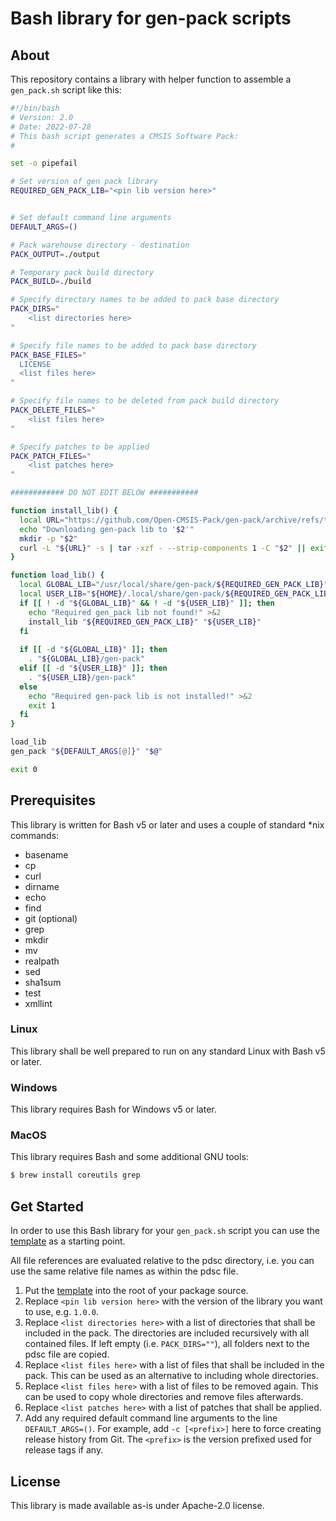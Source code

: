 # Bash library for gen-pack scripts

## About

This repository contains a library with helper function to assemble a
`gen_pack.sh` script like this:

```sh
#!/bin/bash
# Version: 2.0
# Date: 2022-07-28
# This bash script generates a CMSIS Software Pack:
#

set -o pipefail

# Set version of gen pack library
REQUIRED_GEN_PACK_LIB="<pin lib version here>"


# Set default command line arguments
DEFAULT_ARGS=()

# Pack warehouse directory - destination
PACK_OUTPUT=./output

# Temporary pack build directory
PACK_BUILD=./build

# Specify directory names to be added to pack base directory
PACK_DIRS="
    <list directories here>
"

# Specify file names to be added to pack base directory
PACK_BASE_FILES="
  LICENSE
  <list files here>
"

# Specify file names to be deleted from pack build directory
PACK_DELETE_FILES="
    <list files here>
"

# Specify patches to be applied
PACK_PATCH_FILES="
    <list patches here>
"

############ DO NOT EDIT BELOW ###########

function install_lib() {
  local URL="https://github.com/Open-CMSIS-Pack/gen-pack/archive/refs/tags/v$1.tar.gz"
  echo "Downloading gen-pack lib to '$2'"
  mkdir -p "$2"
  curl -L "${URL}" -s | tar -xzf - --strip-components 1 -C "$2" || exit 1
}

function load_lib() {
  local GLOBAL_LIB="/usr/local/share/gen-pack/${REQUIRED_GEN_PACK_LIB}"
  local USER_LIB="${HOME}/.local/share/gen-pack/${REQUIRED_GEN_PACK_LIB}"
  if [[ ! -d "${GLOBAL_LIB}" && ! -d "${USER_LIB}" ]]; then
    echo "Required gen_pack lib not found!" >&2
    install_lib "${REQUIRED_GEN_PACK_LIB}" "${USER_LIB}"
  fi 
  
  if [[ -d "${GLOBAL_LIB}" ]]; then
    . "${GLOBAL_LIB}/gen-pack"
  elif [[ -d "${USER_LIB}" ]]; then
    . "${USER_LIB}/gen-pack"
  else
    echo "Required gen-pack lib is not installed!" >&2
    exit 1
  fi
}

load_lib
gen_pack "${DEFAULT_ARGS[@]}" "$@"

exit 0

```

## Prerequisites

This library is written for Bash v5 or later and uses a couple of standard
\*nix commands:

- basename
- cp
- curl
- dirname
- echo
- find
- git (optional)
- grep
- mkdir
- mv
- realpath
- sed
- sha1sum
- test
- xmllint


### Linux

This library shall be well prepared to run on any standard Linux with Bash v5 or later.

### Windows

This library requires Bash for Windows v5 or later.

### MacOS

This library requires Bash and some additional GNU tools:

```bash
$ brew install coreutils grep 
```

## Get Started

In order to use this Bash library for your `gen_pack.sh` script you can use
the [template](template/gen_pack.sh) as a starting point.

All file references are evaluated relative to the pdsc directory, i.e. you
can use the same relative file names as within the pdsc file.

1. Put the [template](template/gen_pack.sh) into the root of your package source.
2. Replace `<pin lib version here>` with the version of the library you want to use, e.g. `1.0.0`.
3. Replace `<list directories here>` with a list of directories that shall be included in the pack.
   The directories are included recursively with all contained files. If left empty (i.e. `PACK_DIRS=""`),
   all folders next to the pdsc file are copied.
4. Replace `<list files here>` with a list of files that shall be included in the pack.
   This can be used as an alternative to including whole directories.
5. Replace `<list files here>` with a list of files to be removed again.
   This can be used to copy whole directories and remove files afterwards.
6. Replace `<list patches here>` with a list of patches that shall be applied.
7. Add any required default command line arguments to the line `DEFAULT_ARGS=()`.
   For example, add `-c [<prefix>]` here to force creating release history from Git.
   The `<prefix>` is the version prefixed used for release tags if any.

## License

This library is made available as-is under Apache-2.0 license.
